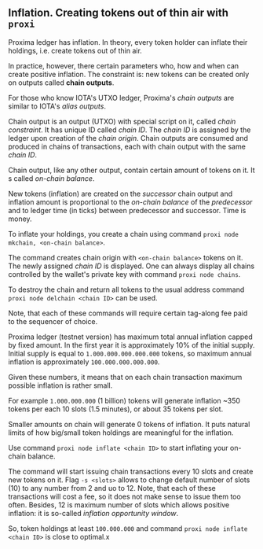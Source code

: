 ## Inflation. Creating tokens out of thin air with `proxi` 

Proxima ledger has inflation. In theory, every token holder can inflate their holdings, i.e. create tokens out of thin air.

In practice, however, there certain parameters who, how and when can create positive inflation. 
The constraint is: new tokens can be created only on outputs called **chain outputs**. 

For those who know IOTA's UTXO ledger, Proxima's _chain outputs_ are similar to IOTA's _alias outputs_.

Chain output is an output (UTXO) with special script on it, called _chain constraint_.
It has unique ID called _chain ID_. The _chain ID_ is assigned by the ledger upon creation of the _chain origin_.
Chain outputs are consumed and produced in chains of transactions, each with chain output with the same _chain ID_.

Chain output, like any other output, contain certain amount of tokens on it. It s called _on-chain balance_.

New tokens (inflation) are created on the _successor_ chain output and inflation amount is proportional to the _on-chain balance_
of the _predecessor_ and to ledger time (in ticks) between predecessor and successor. Time is money.

To inflate your holdings, you create a chain using command `proxi node mkchain, <on-chain balance>`. 

The command creates chain origin with `<on-chain balance>` tokens on it. The newly assigned _chain ID_ is displayed.
One can always display all chains controlled by the wallet's private key with command `proxi node chains`.

To destroy the chain and return all tokens to the usual address command `proxi node delchain <chain ID>` can be used.

Note, that each of these commands will require certain tag-along fee paid to the sequencer of choice.

Proxima ledger (testnet version) has maximum total annual inflation capped by fixed amount. 
In the first year it is approximately 10% of the initial supply. Initial supply is equal to `1.000.000.000.000.000` tokens,
so maximum annual inflation is approximately `100.000.000.000.000`.

Given these numbers, it means that on each chain transaction maximum possible inflation is rather small.

For example `1.000.000.000` (1 billion) tokens will generate inflation ~350 tokens per each 10 slots (1.5 minutes), or about 
35 tokens per slot.

Smaller amounts on chain will generate 0 tokens of inflation. It puts natural limits of how big/small 
token holdings are meaningful for the inflation. 

Use command `proxi node inflate <chain ID>` to start inflating your on-chain balance. 

The command will start issuing chain transactions every 10 slots and create new tokens on it. 
Flag `-s <slots>` allows to change default number of slots (10) to any number from 2 and uo to 12. 
Note, that each of these transactions will cost a fee, so it does not make sense to issue them too often. 
Besides, 12 is maximum number of slots which allows positive inflation: it is so-called _inflation opportunity window_.

So, token holdings at least `100.000.000` and command `proxi node inflate <chain ID>` is close to optimal.x